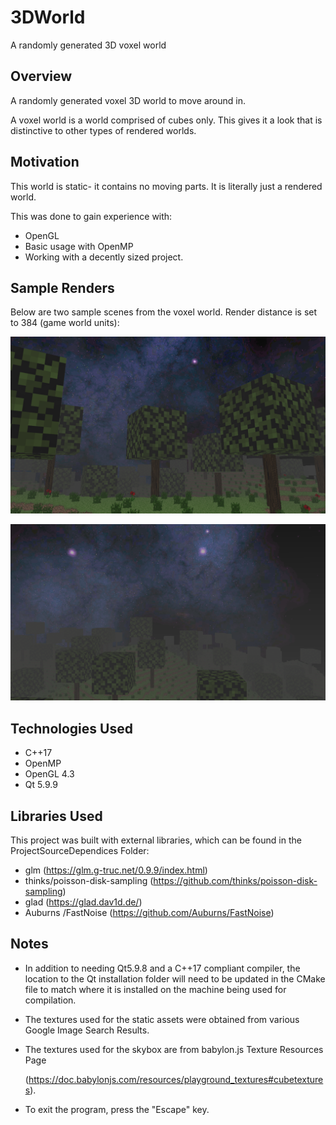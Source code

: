 # 3DWorld
A randomly generated 3D voxel world

## Overview

A randomly generated voxel 3D world to move around in. 

A voxel world is a world comprised of cubes only. This gives it a look that is distinctive to other types of rendered worlds.

## Motivation

This world is static- it contains no moving parts. It is literally just a rendered world. 

This was done to gain experience with:

* OpenGL
* Basic usage with OpenMP
* Working with a decently sized project. 

## Sample Renders

Below are two sample scenes from the voxel world. Render distance is set to 384 (game world units):

![alt-text](https://github.com/Binyamin-Brion/3DWorld/blob/master/Assets/SampleRenders/sampleRender2.png)

![alt-text](https://github.com/Binyamin-Brion/3DWorld/blob/master/Assets/SampleRenders/sampleRender.png)

## Technologies Used

* C++17
* OpenMP
* OpenGL 4.3
* Qt 5.9.9

## Libraries Used

This project was built with external libraries, which can be found in the ProjectSourceDependices Folder:

* glm (https://glm.g-truc.net/0.9.9/index.html)
* thinks/poisson-disk-sampling (https://github.com/thinks/poisson-disk-sampling)
* glad (https://glad.dav1d.de/)
* Auburns /FastNoise (https://github.com/Auburns/FastNoise)

## Notes

* In addition to needing Qt5.9.8 and a C++17 compliant compiler, the location to the Qt installation folder will need to be updated in the CMake file to match where it is installed on the machine being used for compilation.

* The textures used for the static assets were obtained from various Google Image Search Results.

* The textures used for the skybox are from babylon.js Texture Resources Page

    (https://doc.babylonjs.com/resources/playground_textures#cubetextures).

* To exit the program, press the "Escape" key.

